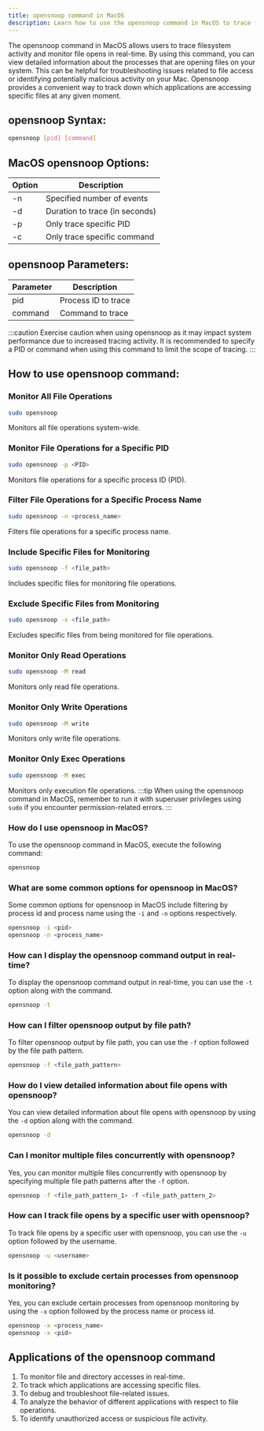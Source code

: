 ```yaml
---
title: opensnoop command in MacOS
description: Learn how to use the opensnoop command in MacOS to trace filesystem activity and monitor file opens in real-time. 
---
```


The opensnoop command in MacOS allows users to trace filesystem activity and monitor file opens in real-time. By using this command, you can view detailed information about the processes that are opening files on your system. This can be helpful for troubleshooting issues related to file access or identifying potentially malicious activity on your Mac. Opensnoop provides a convenient way to track down which applications are accessing specific files at any given moment.

## opensnoop Syntax:
```bash
opensnoop [pid] [command]
```

## MacOS opensnoop Options:
| Option | Description                   |
|--------|-------------------------------|
| -n     | Specified number of events    |
| -d     | Duration to trace (in seconds)|
| -p     | Only trace specific PID       |
| -c     | Only trace specific command   |

## opensnoop Parameters:
| Parameter | Description                                                  |
|-----------|--------------------------------------------------------------|
| pid       | Process ID to trace                                          |
| command   | Command to trace                                             |

:::caution
Exercise caution when using opensnoop as it may impact system performance due to increased tracing activity. It is recommended to specify a PID or command when using this command to limit the scope of tracing.
:::
## How to use opensnoop command:
### Monitor All File Operations
```bash
sudo opensnoop
```
Monitors all file operations system-wide.

### Monitor File Operations for a Specific PID
```bash
sudo opensnoop -p <PID>
```
Monitors file operations for a specific process ID (PID).

### Filter File Operations for a Specific Process Name
```bash
sudo opensnoop -n <process_name>
```
Filters file operations for a specific process name.

### Include Specific Files for Monitoring
```bash
sudo opensnoop -f <file_path>
```
Includes specific files for monitoring file operations.

### Exclude Specific Files from Monitoring
```bash
sudo opensnoop -x <file_path>
```
Excludes specific files from being monitored for file operations.

### Monitor Only Read Operations
```bash
sudo opensnoop -M read
```
Monitors only read file operations.

### Monitor Only Write Operations
```bash
sudo opensnoop -M write
```
Monitors only write file operations.

### Monitor Only Exec Operations
```bash
sudo opensnoop -M exec
```
Monitors only execution file operations.
:::tip
When using the opensnoop command in MacOS, remember to run it with superuser privileges using `sudo` if you encounter permission-related errors.
:::

### How do I use opensnoop in MacOS?
To use the opensnoop command in MacOS, execute the following command:
```bash
opensnoop
```

### What are some common options for opensnoop in MacOS?
Some common options for opensnoop in MacOS include filtering by process id and process name using the `-i` and `-n` options respectively.
```bash
opensnoop -i <pid>
opensnoop -n <process_name>
```

### How can I display the opensnoop command output in real-time?
To display the opensnoop command output in real-time, you can use the `-t` option along with the command.
```bash
opensnoop -t
```

### How can I filter opensnoop output by file path?
To filter opensnoop output by file path, you can use the `-f` option followed by the file path pattern.
```bash
opensnoop -f <file_path_pattern>
```

### How do I view detailed information about file opens with opensnoop?
You can view detailed information about file opens with opensnoop by using the `-d` option along with the command.
```bash
opensnoop -d
```

### Can I monitor multiple files concurrently with opensnoop?
Yes, you can monitor multiple files concurrently with opensnoop by specifying multiple file path patterns after the `-f` option.
```bash
opensnoop -f <file_path_pattern_1> -f <file_path_pattern_2>
```

### How can I track file opens by a specific user with opensnoop?
To track file opens by a specific user with opensnoop, you can use the `-u` option followed by the username.
```bash
opensnoop -u <username>
```

### Is it possible to exclude certain processes from opensnoop monitoring?
Yes, you can exclude certain processes from opensnoop monitoring by using the `-x` option followed by the process name or process id.
```bash
opensnoop -x <process_name>
opensnoop -x <pid>
```
## Applications of the opensnoop command

1. To monitor file and directory accesses in real-time.
2. To track which applications are accessing specific files.
3. To debug and troubleshoot file-related issues.
4. To analyze the behavior of different applications with respect to file operations.
5. To identify unauthorized access or suspicious file activity.